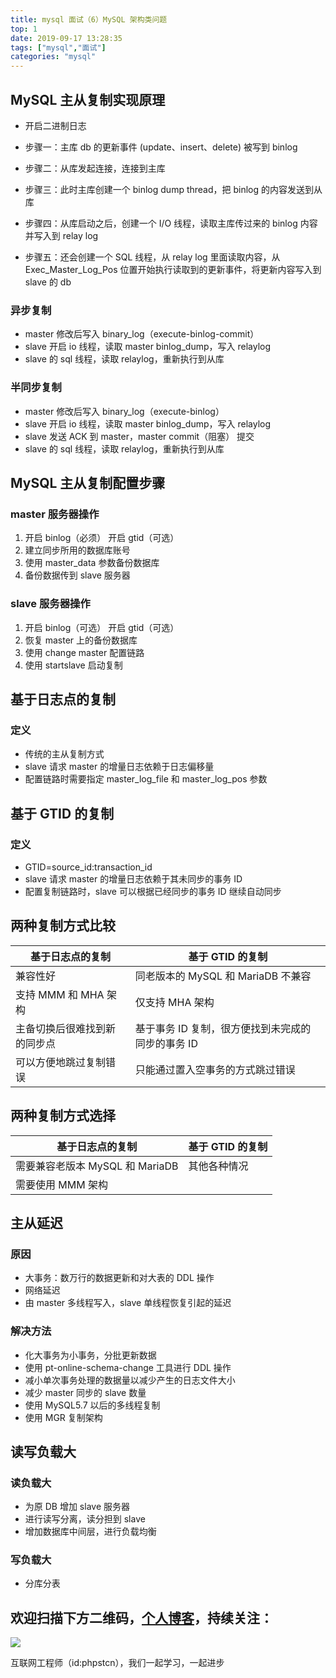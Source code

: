 ```yaml
---
title: mysql 面试（6）MySQL 架构类问题
top: 1
date: 2019-09-17 13:28:35
tags: ["mysql","面试"]
categories: "mysql"
---
```


## MySQL 主从复制实现原理

* 开启二进制日志

* 步骤一：主库 db 的更新事件 (update、insert、delete) 被写到 binlog

* 步骤二：从库发起连接，连接到主库

* 步骤三：此时主库创建一个 binlog dump thread，把 binlog 的内容发送到从库

* 步骤四：从库启动之后，创建一个 I/O 线程，读取主库传过来的 binlog 内容并写入到 relay log

* 步骤五：还会创建一个 SQL 线程，从 relay log 里面读取内容，从 Exec_Master_Log_Pos 位置开始执行读取到的更新事件，将更新内容写入到 slave 的 db

### 异步复制

* master 修改后写入 binary_log（execute-binlog-commit）
* slave 开启 io 线程，读取 master binlog_dump，写入 relaylog
* slave 的 sql 线程，读取 relaylog，重新执行到从库

### 半同步复制

* master 修改后写入 binary_log（execute-binlog）
* slave 开启 io 线程，读取 master binlog_dump，写入 relaylog
* slave 发送 ACK 到 master，master commit（阻塞） 提交
* slave 的 sql 线程，读取 relaylog，重新执行到从库

## MySQL 主从复制配置步骤

### master 服务器操作

1. 开启 binlog（必须） 开启 gtid（可选）
2. 建立同步所用的数据库账号
3. 使用 master_data 参数备份数据库
4. 备份数据传到 slave 服务器

### slave 服务器操作

1. 开启 binlog（可选） 开启 gtid（可选）
2. 恢复 master 上的备份数据库
3. 使用 change master 配置链路
4. 使用 startslave 启动复制

## 基于日志点的复制

### 定义

* 传统的主从复制方式
* slave 请求 master 的增量日志依赖于日志偏移量
* 配置链路时需要指定 master_log_file 和 master_log_pos 参数

## 基于 GTID 的复制

### 定义

* GTID=source_id:transaction_id
* slave 请求 master 的增量日志依赖于其未同步的事务 ID
* 配置复制链路时，slave 可以根据已经同步的事务 ID 继续自动同步

## 两种复制方式比较

|基于日志点的复制|基于 GTID 的复制|
|-|-|
|兼容性好|同老版本的 MySQL 和 MariaDB 不兼容|
|支持 MMM 和 MHA 架构|仅支持 MHA 架构|
|主备切换后很难找到新的同步点|基于事务 ID 复制，很方便找到未完成的同步的事务 ID|
|可以方便地跳过复制错误|只能通过置入空事务的方式跳过错误|

## 两种复制方式选择

|基于日志点的复制|基于 GTID 的复制|
|-|-|
|需要兼容老版本 MySQL 和 MariaDB|其他各种情况|
|需要使用 MMM 架构||

## 主从延迟

### 原因

- 大事务：数万行的数据更新和对大表的 DDL 操作
- 网络延迟
- 由 master 多线程写入，slave 单线程恢复引起的延迟

### 解决方法

- 化大事务为小事务，分批更新数据
- 使用 pt-online-schema-change 工具进行 DDL 操作
- 减小单次事务处理的数据量以减少产生的日志文件大小
- 减少 master 同步的 slave 数量
- 使用 MySQL5.7 以后的多线程复制
- 使用 MGR 复制架构

## 读写负载大

### 读负载大

- 为原 DB 增加 slave 服务器
- 进行读写分离，读分担到 slave
- 增加数据库中间层，进行负载均衡

### 写负载大

- 分库分表

## 欢迎扫描下方二维码，[个人博客](https://www.phpst.cn)，持续关注：

![](https://ww1.sinaimg.cn/large/a616b9a4gy1g4xzv954a4j20760763yo.jpg)

互联网工程师（id:phpstcn），我们一起学习，一起进步
